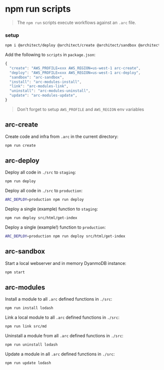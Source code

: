 # npm run scripts

> The `npm run` scripts execute workflows against an `.arc` file.

### setup

```bash
npm i @architect/deploy @architect/create @architect/sandbox @architect/modules --save-dev
```

Add the following to `scripts` in `package.json`:

```javascript
{
  "create": "AWS_PROFILE=xxx AWS_REGION=us-west-1 arc-create",
  "deploy": "AWS_PROFILE=xxx AWS_REGION=us-west-1 arc-deploy",
  "sandbox": "arc-sandbox",
  "install": "arc-modules-install",
  "link": "arc-modules-link",
  "uninstall": "arc-modules-uninstall",
  "update": "arc-modules-update",
}
```

> Don't forget to setup `AWS_PROFILE` and `AWS_REGION` env variables

## arc-create

Create code and infra from `.arc` in the current directory:

```bash
npm run create
``` 

## arc-deploy

Deploy all code in `./src` to `staging`:

```bash
npm run deploy
```

Deploy all code in `./src` to `production`:

```bash
ARC_DEPLOY=production npm run deploy
```

Deploy a single (example) function to `staging`:

```bash
npm run deploy src/html/get-index
```

Deploy a single (example!) function to `production`:

```bash
ARC_DEPLOY=production npm run deploy src/html/get-index
```

## arc-sandbox

Start a local webserver and in memory DyanmoDB instance:

```bash
npm start
```

## arc-modules

Install a module to all `.arc` defined functions in `./src`:

```bash
npm run install lodash
```

Link a local module to all `.arc` defined functions in `./src`:

```bash
npm run link src/md
```

Uninstall a module from all `.arc` defined functions in `./src`:

```bash
npm run uninstall lodash
```

Update a module in all `.arc` defined functions in `./src`:

```bash
npm run update lodash
```

